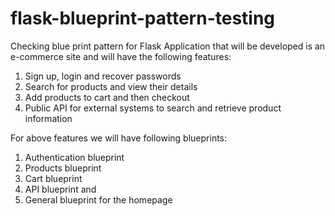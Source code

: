 # flask-blueprint-pattern-testing
Checking blue print pattern for Flask
Application that will be developed is an e-commerce site and will have the following features:
1. Sign up, login and recover passwords
2. Search for products and view their details
3. Add products to cart and then checkout
4. Public API for external systems to search and retrieve product information

For above features we will have following blueprints:
1. Authentication blueprint
2. Products blueprint
3. Cart blueprint
4. API blueprint and
5. General blueprint for the homepage

